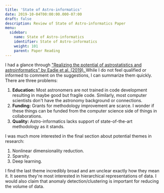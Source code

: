 ```yaml
---
title: 'State of Astro-informatics'
date: 2019-10-04T00:00:00.000-07:00
draft: false
description: Review of State of Astro-informatics Paper
menu:
  sidebar:
    name: State of Astro-informatics
    identifier: State of Astro-informatics
    weight: 101
    parent: Paper Reading
---
```


I had a glance through ["Realizing the potential of astrostatistics and astroinformatics" by Eadie et al. (2019). ](https://arxiv.org/pdf/1909.11714.pdf)While I do not feel qualified or informed to comment on the suggestions, I can summarize them quickly. There are three problems:  


1.  **Education:** Most astronomers are not trained in code development resulting in maybe good but fragile code. Similarly, most computer scientists don't have the astronomy background or connections. 
2.  **Funding:** Grants for methodology improvement are scarce. I wonder if these things can be funded from the computer science side of things in collaborations. 
3.  **Quality:** Astro-informatics lacks support of state-of-the-art methodology as it stands. 

I was much more interested in the final section about potential themes in research:

1.  Nonlinear dimensionality reduction.
2.  Sparsity.
3.  Deep learning.

I find the last theme incredibly broad and am unclear exactly how they mean it. It seems they're most interested in hierarchical representations of data. I would also claim that anomaly detection/clustering is important for reducing the volume of data.

